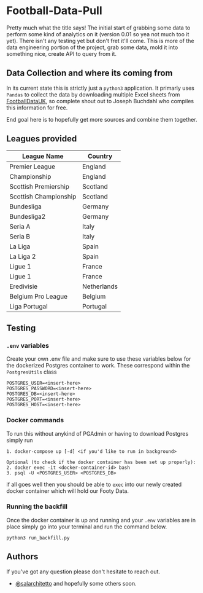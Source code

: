 # Football-Data-Pull

Pretty much what the title says! The initial start of grabbing some data to perform some kind of analytics on it 
(version 0.01 so yea not much too it yet). There isn't any testing yet but don't fret it'll come. 
This is more of the data engineering portion of the project, grab some data, 
mold it into something nice, create API to query from it.

## Data Collection and where its coming from
In its current state this is strictly just a `python3` application. It primarly uses `Pandas` to collect 
the data by downloading multiple Excel sheets from [FootballDataUK](https://www.football-data.co.uk/), 
so complete shout out to Joseph Buchdahl who compiles this information for free. 

End goal here is to hopefully get more sources and combine them together. 

## Leagues provided 
| League Name           | Country     |
|-----------------------|-------------|
| Premier League        | England     |
| Championship          | England     |
| Scottish Premiership  | Scotland    |
| Scottish Championship | Scotland    |
| Bundesliga            | Germany     |
| Bundesliga2           | Germany     |
| Seria A               | Italy       |
| Seria B               | Italy       |
| La Liga               | Spain       |
| La Liga 2             | Spain       |
| Ligue 1               | France      |
| Ligue 1               | France      |
| Eredivisie            | Netherlands |
| Belgium Pro League    | Belgium     |
| Liga Portugal         | Portugal    |

## Testing

### `.env` variables
Create your own .env file and make sure to use these variables below for the dockerized
Postgres container to work. These correspond within the `PostgresUtils` class
```
POSTGRES_USER=<insert-here>
POSTGRES_PASSWORD=<insert-here>
POSTGRES_DB=<insert-here>
POSTGRES_PORT=<insert-here>
POSTGRES_HOST=<insert-here>
```

### Docker commands
To run this without anykind of PGAdmin or having to download Postgres simply run 
```
1. docker-compose up [-d] <if you'd like to run in background>

Optional (to check if the docker container has been set up properly): 
2. docker exec -it <docker-container-id> bash 
3. psql -U <POSTGRES_USER> <POSTGRES_DB>
```
if all goes well then you should be able to `exec` into our newly created docker container which 
will hold our Footy Data.

### Running the backfill
Once the docker container is up and running and your `.env` variables are in place simply 
go into your terminal and run the command below. 
```
python3 run_backfill.py
```

## Authors
If you've got any question please don't hesitate to reach out. 
- [@salarchitetto](https://www.github.com/salarchitetto) and hopefully some others soon. 
